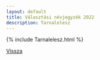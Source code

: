 ```yaml
---
layout: default
title: Választási névjegyzék 2022
description: Tarnalelesz
---
```


{% include Tarnalelesz.html %}

[Vissza](./)